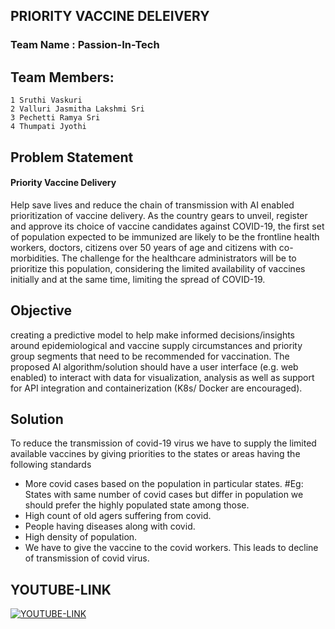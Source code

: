 ## PRIORITY VACCINE DELEIVERY
### Team Name : Passion-In-Tech
## Team Members:
    1 Sruthi Vaskuri
    2 Valluri Jasmitha Lakshmi Sri 
    3 Pechetti Ramya Sri
    4 Thumpati Jyothi

## Problem Statement
  #### Priority Vaccine Delivery
  Help save lives and reduce the chain of transmission
  with AI enabled prioritization of vaccine delivery.
  As the country gears to unveil, register and approve its
  choice of vaccine candidates against COVID-19, the first
  set of population expected to be immunized are likely to
  be the frontline health workers, doctors, citizens over 50
  years of age and citizens with co-morbidities. The
  challenge for the healthcare administrators will be to
  prioritize this population, considering the limited
  availability of vaccines initially and at the same time,
  limiting the spread of COVID-19.
  
## Objective
  creating a predictive model to help make
  informed decisions/insights around
  epidemiological and vaccine supply
  circumstances and priority group segments that
  need to be recommended for vaccination. The
  proposed AI algorithm/solution should have a
  user interface (e.g. web enabled) to interact with
  data for visualization, analysis as well as support
  for API integration and containerization (K8s/
  Docker are encouraged).
  
## Solution 
  To reduce the transmission of covid-19 virus we have to supply 
  the limited available vaccines by giving priorities to the states or areas 
  having the following standards
  * More covid cases based on the population in particular states.
  #Eg: States with same number of covid cases but differ in population we should 
  prefer the highly populated state among those.
  * High count of old agers suffering from covid.
  * People having diseases along with covid.
  * High density of population.
  * We have to give the vaccine to the covid workers.
  This leads to decline of transmission of covid virus.
  
 ## YOUTUBE-LINK
 [![YOUTUBE-LINK](https://img.youtube.com/vi/qxRSrsbNEf0/0.jpg)](https://youtu.be/qxRSrsbNEf0)
   

  
  


